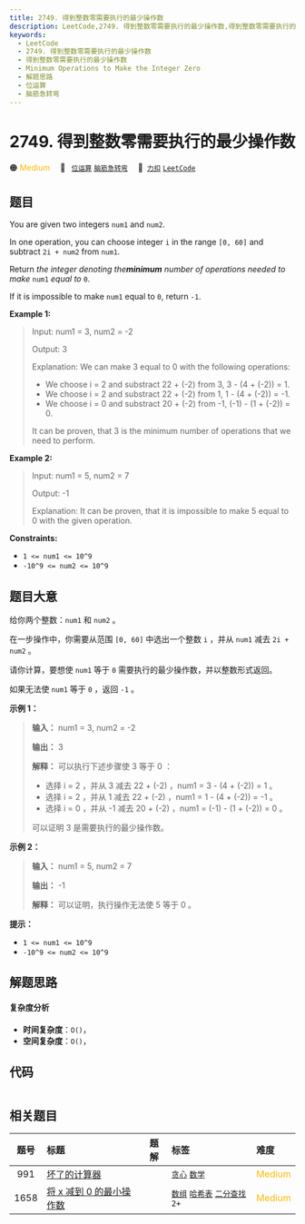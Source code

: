```yaml
---
title: 2749. 得到整数零需要执行的最少操作数
description: LeetCode,2749. 得到整数零需要执行的最少操作数,得到整数零需要执行的最少操作数,Minimum Operations to Make the Integer Zero,解题思路,位运算,脑筋急转弯
keywords:
  - LeetCode
  - 2749. 得到整数零需要执行的最少操作数
  - 得到整数零需要执行的最少操作数
  - Minimum Operations to Make the Integer Zero
  - 解题思路
  - 位运算
  - 脑筋急转弯
---
```


# 2749. 得到整数零需要执行的最少操作数

🟠 <font color=#ffb800>Medium</font>&emsp; 🔖&ensp; [`位运算`](/tag/bit-manipulation.md) [`脑筋急转弯`](/tag/brainteaser.md)&emsp; 🔗&ensp;[`力扣`](https://leetcode.cn/problems/minimum-operations-to-make-the-integer-zero) [`LeetCode`](https://leetcode.com/problems/minimum-operations-to-make-the-integer-zero)

## 题目

You are given two integers `num1` and `num2`.

In one operation, you can choose integer `i` in the range `[0, 60]` and
subtract `2i + num2` from `num1`.

Return _the integer denoting the**minimum** number of operations needed to
make_ `num1` _equal to_ `0`.

If it is impossible to make `num1` equal to `0`, return `-1`.



**Example 1:**

> Input: num1 = 3, num2 = -2
> 
> Output: 3
> 
> Explanation: We can make 3 equal to 0 with the following operations:
> - We choose i = 2 and substract 22 + (-2) from 3, 3 - (4 + (-2)) = 1.
> - We choose i = 2 and substract 22 + (-2) from 1, 1 - (4 + (-2)) = -1.
> - We choose i = 0 and substract 20 + (-2) from -1, (-1) - (1 + (-2)) = 0.
> 
> It can be proven, that 3 is the minimum number of operations that we need to perform.

**Example 2:**

> Input: num1 = 5, num2 = 7
> 
> Output: -1
> 
> Explanation: It can be proven, that it is impossible to make 5 equal to 0 with the given operation.

**Constraints:**

  * `1 <= num1 <= 10^9`
  * `-10^9 <= num2 <= 10^9`


## 题目大意

给你两个整数：`num1` 和 `num2` 。

在一步操作中，你需要从范围 `[0, 60]` 中选出一个整数 `i` ，并从 `num1` 减去 `2i + num2` 。

请你计算，要想使 `num1` 等于 `0` 需要执行的最少操作数，并以整数形式返回。

如果无法使 `num1` 等于 `0` ，返回 `-1` 。



**示例 1：**

> 
> 
> 
> 
> 
> **输入：** num1 = 3, num2 = -2
> 
> **输出：** 3
> 
> **解释：** 可以执行下述步骤使 3 等于 0 ：
> - 选择 i = 2 ，并从 3 减去 22 + (-2) ，num1 = 3 - (4 + (-2)) = 1 。
> - 选择 i = 2 ，并从 1 减去 22 + (-2) ，num1 = 1 - (4 + (-2)) = -1 。
> - 选择 i = 0 ，并从 -1 减去 20 + (-2) ，num1 = (-1) - (1 + (-2)) = 0 。
> 
> 可以证明 3 是需要执行的最少操作数。
> 
> 

**示例 2：**

> 
> 
> 
> 
> 
> **输入：** num1 = 5, num2 = 7
> 
> **输出：** -1
> 
> **解释：** 可以证明，执行操作无法使 5 等于 0 。
> 
> 



**提示：**

  * `1 <= num1 <= 10^9`
  * `-10^9 <= num2 <= 10^9`


## 解题思路

#### 复杂度分析

- **时间复杂度**：`O()`，
- **空间复杂度**：`O()`，

## 代码

```javascript

```

## 相关题目

<!-- prettier-ignore -->
| 题号 | 标题 | 题解 | 标签 | 难度 |
| :------: | :------ | :------: | :------ | :------ |
| 991 | [坏了的计算器](https://leetcode.com/problems/broken-calculator) |  |  [`贪心`](/tag/greedy.md) [`数学`](/tag/math.md) | <font color=#ffb800>Medium</font> |
| 1658 | [将 x 减到 0 的最小操作数](https://leetcode.com/problems/minimum-operations-to-reduce-x-to-zero) |  |  [`数组`](/tag/array.md) [`哈希表`](/tag/hash-table.md) [`二分查找`](/tag/binary-search.md) `2+` | <font color=#ffb800>Medium</font> |